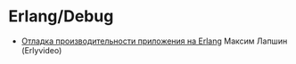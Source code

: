 # Erlang/Debug

- [Отладка производительности приложения на Erlang](https://www.youtube.com/watch?v=Of-xg6OKpLg) Максим Лапшин (Erlyvideo)